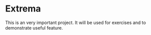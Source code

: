 # Extrema

This is an very important project.
It will be used for exercises and to demonstrate useful feature.
